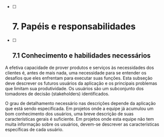 * [ ] # 7. Papéis e responsabilidades

* [ ] ## 7.1 Conhecimento e habilidades necessários

A efetiva capacidade de prover produtos e serviços às necessidades dos clientes é, antes de mais nada, uma necessidade para se entender os desafios que eles enfrentam para executar suas funções. Esta subseção deve descrever os futuros usuários da aplicação e os principais problemas que limitam sua produtividade. Os usuários são um subconjunto dos tomadores de decisão \(stakeholders\) identificados.

O grau de detalhamento necessário nas descrições depende da aplicação que está sendo especificada. Em projetos onde a equipe já acumulou um bom conhecimento dos usuários, uma breve descrição de suas características gerais é suficiente. Em projetos onde esta equipe não tem muita informação sobre os usuários, devem-se descrever as características específicas de cada usuário.

